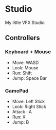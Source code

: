 # Studio
My little VFX Studio

## Controllers

### Keyboard + Mouse

* Move: WASD
* Look: Mouse
* Run: Shift
* Jump: Space Bar


### GamePad

* Move: Left Stick
* Look: Right Stick
* Attack : A
* Run: X
* Jump: B
